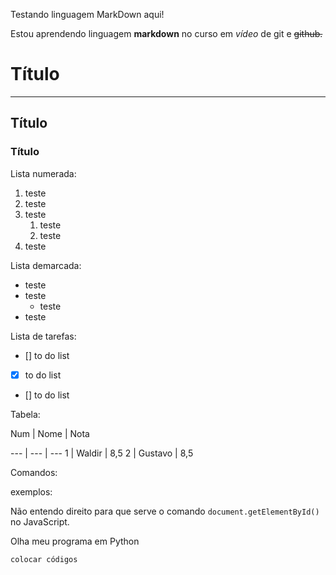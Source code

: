 Testando linguagem MarkDown aqui!

Estou aprendendo linguagem **markdown** no curso em *vídeo* de git e ~~github.~~

# Título
---
## Título

### Título

Lista numerada:

1. teste
1. teste
1. teste
   1. teste
   1. teste
1. teste

Lista demarcada:

* teste
* teste
   * teste
* teste

Lista de tarefas:

- [] to do list
- [x] to do list
- [] to do list

Tabela:

Num | Nome | Nota

--- | --- | ---
1 | Waldir | 8,5 
2 | Gustavo | 8,5

Comandos:

exemplos:

Não entendo direito para que serve o comando `document.getElementById()` no JavaScript.

Olha meu programa em Python

```
colocar códigos

```

